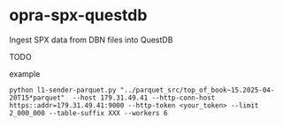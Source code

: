 # opra-spx-questdb
Ingest SPX data from DBN files into QuestDB


TODO

example

```
python l1-sender-parquet.py "../parquet_src/top_of_book~15.2025-04-20T15*parquet"  --host 179.31.49.41 --http-conn-host https::addr=179.31.49.41:9000 --http-token <your_token> --limit 2_000_000 --table-suffix XXX --workers 6
```
